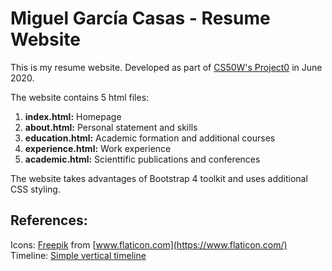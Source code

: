 ﻿# Miguel García Casas - Resume Website

This is my resume website. Developed as part of [CS50W's Project0](https://docs.cs50.net/web/2020/x/projects/0/project0.html) in June 2020.

The website contains 5 html files:
1. **index.html:** Homepage
2. **about.html:** Personal statement and skills
3. **education.html:** Academic formation and additional courses
4. **experience.html:** Work experience
5. **academic.html:** Scienttific publications and conferences

The website takes advantages of Bootstrap 4 toolkit and uses additional CSS styling.

## References:

Icons: [Freepik](https://www.flaticon.com/authors/freepik) from [www.flaticon.com](https://www.flaticon.com/)
Timeline: [Simple vertical timeline](https://bootsnipp.com/snippets/xrKXW)
